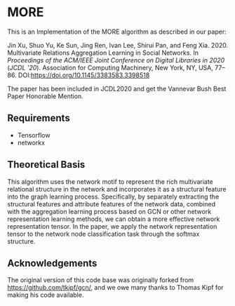 # MORE
 This is an Implementation of the MORE algorithm as described in our paper:
 
 Jin Xu, Shuo Yu, Ke Sun, Jing Ren, Ivan Lee, Shirui Pan, and Feng Xia. 2020. Multivariate Relations Aggregation Learning in Social Networks. In <i>Proceedings of the ACM/IEEE Joint Conference on Digital Libraries in 2020</i> (<i>JCDL '20</i>). Association for Computing Machinery, New York, NY, USA, 77–86. DOI:https://doi.org/10.1145/3383583.3398518
 
 The paper has been included in JCDL2020 and get the Vannevar Bush Best Paper Honorable Mention.
 
 ## Requirements
  - Tensorflow
  - networkx

 ## Theoretical Basis
  This algorithm uses the network motif to represent the rich multivariate relational structure in the network and incorporates it as a structural feature into the graph learning process. Specifically, by separately extracting the structural features and attribute features of the network data, combined with the aggregation learning process based on GCN or other network representation learning methods, we can obtain a more effective network representation tensor. In the paper, we apply the network representation tensor to the network node classification task through the softmax structure.
 
 ## Acknowledgements
 The original version of this code base was originally forked from https://github.com/tkipf/gcn/, and we owe many thanks to Thomas Kipf for making his code available.
